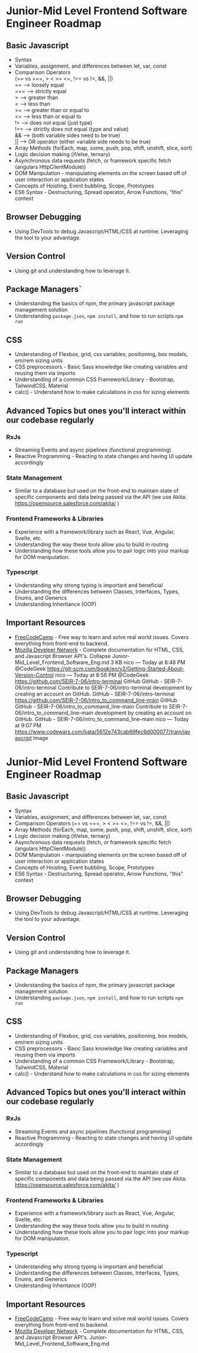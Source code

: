 # Junior-Mid Level Frontend Software Engineer Roadmap

## Basic Javascript

- Syntax
- Variables, assignment, and differences between let, var, const
- Comparison Operators<br>(== vs ===, > < >= <=, !== vs !=, &&, ||)
      <br> == --> loosely equal
      <br> === --> strictly equal
      <br> > --> greater than
      <br> < --> less than
      <br> >= --> greater than or equal to
      <br> <= --> less than or equal to
      <br> != --> does not equal (just type)
      <br> !== --> strictly does not equal (type and value)
      <br> && --> (both variable sides need to be true)
      <br> || --> OR operator (either variable side needs to be true)
- Array Methods (forEach, map, some, push, pop, shift, unshift, slice, sort)
- Logic decision making (if/else, ternary)
- Asynchronous data requests (fetch, or framework specific fetch (angulars HttpClientModule))
- DOM Manipulation - manipulating elements on the screen based off of user interaction or application states
- Concepts of Hoisting, Event bubbling, Scope, Prototypes
- ES6 Syntax - Destructuring, Spread operator, Arrow Functions, "this" context

## Browser Debugging

- Using DevTools to debug Javascript/HTML/CSS at runtime. Leveraging the tool to your advantage.

## Version Control

- Using git and understanding how to leverage it.

## Package Managers`

- Understanding the basics of npm, the primary javascript package management solution
- Understanding `package.json`, `npm install`, and how to run scripts `npm run`

## CSS

- Understanding of Flexbox, grid, css variables, positioning, box models, em/rem sizing units
- CSS preprocessors - Basic Sass knowledge like creating variables and reusing them via imports
- Understanding of a common CSS Framework/Library - Bootstrap, TailwindCSS, Material
- calc() - Understand how to make calculations in css for sizing elements

## Advanced Topics but ones you'll interact within our codebase regularly

### RxJs

- Streaming Events and async pipelines (functional programming)
- Reactive Programming - Reacting to state changes and having UI update accordingly

### State Management

- Similar to a database but used on the front-end to maintain state of specific components and 
      data being passed via the API (we use Akita: https://opensource.salesforce.com/akita/ )

### Frontend Frameworks & Libraries

- Experience with a framework/library such as React, Vue, Angular, Svelte, etc.
- Understanding the way these tools allow you to build in routing
- Understanding how these tools allow you to pair logic into your markup for DOM manipulation.

### Typescript

- Understanding why strong typing is important and beneficial
- Understanding the differences between Classes, Interfaces, Types, Enums, and Generics
- Understanding Inheritance (OOP)

## Important Resources

- [FreeCodeCamp](https://www.freecodecamp.org/) - Free way to learn and solve real world issues. Covers everything from front-end to backend. 
- [Mozilla Develper Network](https://developer.mozilla.org/en-US/) - Complete documentation for HTML, CSS, and Javascript Browser API's.
Collapse
Junior-Mid_Level_Frontend_Software_Eng.md
3 KB
nico — Today at 8:48 PM
@CodeGeek https://git-scm.com/book/en/v2/Getting-Started-About-Version-Control
nico — Today at 8:56 PM
@CodeGeek https://github.com/SEIR-7-06/intro-terminal
GitHub
GitHub - SEIR-7-06/intro-terminal
Contribute to SEIR-7-06/intro-terminal development by creating an account on GitHub.
GitHub - SEIR-7-06/intro-terminal
https://github.com/SEIR-7-06/intro_to_command_line-main
GitHub
GitHub - SEIR-7-06/intro_to_command_line-main
Contribute to SEIR-7-06/intro_to_command_line-main development by creating an account on GitHub.
GitHub - SEIR-7-06/intro_to_command_line-main
nico — Today at 9:07 PM
https://www.codewars.com/kata/5612e743cab69fec6d000077/train/javascript
Image
﻿
# Junior-Mid Level Frontend Software Engineer Roadmap

## Basic Javascript

- Syntax
- Variables, assignment, and differences between let, var, const
- Comparison Operators (== vs ===, > < >= <=, !== vs !=, &&, ||)
- Array Methods (forEach, map, some, push, pop, shift, unshift, slice, sort)
- Logic decision making (if/else, ternary)
- Asynchronous data requests (fetch, or framework specific fetch (angulars HttpClientModule))
- DOM Manipulation - manipulating elements on the screen based off of user interaction or application states
- Concepts of Hoisting, Event bubbling, Scope, Prototypes
- ES6 Syntax - Destructuring, Spread operator, Arrow Functions, "this" context

## Browser Debugging

- Using DevTools to debug Javascript/HTML/CSS at runtime. Leveraging the tool to your advantage.

## Version Control

- Using git and understanding how to leverage it.

## Package Managers

- Understanding the basics of npm, the primary javascript package management solution
- Understanding `package.json`, `npm install`, and how to run scripts `npm run`

## CSS

- Understanding of Flexbox, grid, css variables, positioning, box models, em/rem sizing units
- CSS preprocessors - Basic Sass knowledge like creating variables and reusing them via imports
- Understanding of a common CSS Framework/Library - Bootstrap, TailwindCSS, Material
- calc() - Understand how to make calculations in css for sizing elements

## Advanced Topics but ones you'll interact within our codebase regularly

### RxJs

- Streaming Events and async pipelines (functional programming)
- Reactive Programming - Reacting to state changes and having UI update accordingly

### State Management

- Similar to a database but used on the front-end to maintain state of specific components and 
      data being passed via the API (we use Akita: https://opensource.salesforce.com/akita/ )

### Frontend Frameworks & Libraries

- Experience with a framework/library such as React, Vue, Angular, Svelte, etc.
- Understanding the way these tools allow you to build in routing
- Understanding how these tools allow you to pair logic into your markup for DOM manipulation.

### Typescript

- Understanding why strong typing is important and beneficial
- Understanding the differences between Classes, Interfaces, Types, Enums, and Generics
- Understanding Inheritance (OOP)

## Important Resources

- [FreeCodeCamp](https://www.freecodecamp.org/) - Free way to learn and solve real world issues. Covers everything from front-end to backend. 
- [Mozilla Develper Network](https://developer.mozilla.org/en-US/) - Complete documentation for HTML, CSS, and Javascript Browser API's.
Junior-Mid_Level_Frontend_Software_Eng.md
